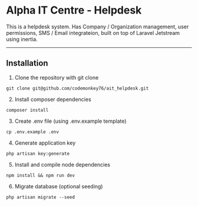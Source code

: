 # Alpha IT Centre - Helpdesk

This is a helpdesk system. Has Company / Organization management, user permissions, SMS / Email integrateion, built on top of Laravel Jetstream using inertia.

---

## Installation

1. Clone the repository with git clone


```shell script
git clone git@github.com/codemonkey76/ait_helpdesk.git
```

2. Install composer dependencies

```shell script
composer install
```

3. Create .env file (using .env.example template)

```shell script
cp .env.example .env
```

4. Generate application key

```shell script
php artisan key:generate
```

5. Install and compile node dependencies

```shell script
npm install && npm run dev
```

6. Migrate database (optional seeding)

```shell script
php artisan migrate --seed
```


